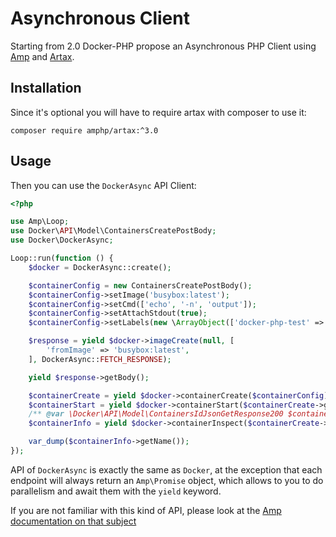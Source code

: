 # Asynchronous Client

Starting from 2.0 Docker-PHP propose an Asynchronous PHP Client using [Amp](https://amphp.org/) and 
[Artax](https://amphp.org/artax/).

## Installation

Since it's optional you will have to require artax with composer to use it:

```
composer require amphp/artax:^3.0
```

## Usage

Then you can use the `DockerAsync` API Client:

```php
<?php

use Amp\Loop;
use Docker\API\Model\ContainersCreatePostBody;
use Docker\DockerAsync;

Loop::run(function () {
    $docker = DockerAsync::create();

    $containerConfig = new ContainersCreatePostBody();
    $containerConfig->setImage('busybox:latest');
    $containerConfig->setCmd(['echo', '-n', 'output']);
    $containerConfig->setAttachStdout(true);
    $containerConfig->setLabels(new \ArrayObject(['docker-php-test' => 'true']));

    $response = yield $docker->imageCreate(null, [
        'fromImage' => 'busybox:latest',
    ], DockerAsync::FETCH_RESPONSE);

    yield $response->getBody();

    $containerCreate = yield $docker->containerCreate($containerConfig);
    $containerStart = yield $docker->containerStart($containerCreate->getId());
    /** @var \Docker\API\Model\ContainersIdJsonGetResponse200 $containerInfo */
    $containerInfo = yield $docker->containerInspect($containerCreate->getId());

    var_dump($containerInfo->getName());
});
```

API of `DockerAsync` is exactly the same as `Docker`, at the exception that each endpoint will always return an `Amp\Promise`
object, which allows to you to do parallelism and await them with the `yield` keyword.

If you are not familiar with this kind of API, please look at the [Amp documentation on that subject](https://amphp.org/getting-started/)
